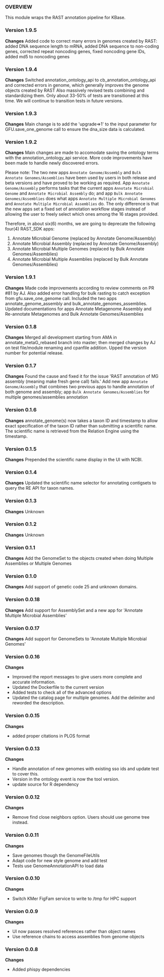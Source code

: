 ### OVERVIEW
This module wraps the RAST annotation pipeline for KBase.

### Version 1.9.5
__Changes__
Added code to correct many errors in genomes created by RAST: added DNA sequence length to mRNA, added DNA sequence to non-coding genes, corrected repeat noncoding genes, fixed noncoding gene IDs, added md5 to noncoding genes

### Version 1.9.4
__Changes__
Switched annotation_ontology_api to cb_annotation_ontology_api and corrected errors in genome, which generally improves the genome objects created by RAST
Also massively revised tests combining and standardizing them. Only about 33-50% of tests are transitioned at this time. We will continue to transition tests in future versions.

### Version 1.9.3
__Changes__
Main change is to add the 'upgrade=>1' to the input parameter for GFU.save_one_genome call to ensure the dna_size data is calculated. 

### Version 1.9.2
__Changes__
Main changes are made to accomodate saving the ontology terms with the annotation_ontology_api service. More code improvements have been made to handle newly discovered errors.

Please note: The two new apps `Annotate Genome/Assembly` and `Bulk Annotate Genomes/Assemblies` have been used by users in both release and beta versions and have proved to be working as required. App `Annotate Genome/Assembly` performs tasks that the current apps `Annotate Microbial Genome` and `Annotate Microbial Assembly` do; and app `Bulk Annotate Genomes/Assemblies` does what apps `Annotate Multiple Microbial Genomes` and `Annotate Multiple Microbial Assemblies` do. The only difference is that the new apps set a fixed set of annotation workflow stages instead of allowing the user to freely select which ones among the 16 stages provided.

Therefore, in about six(6) months, we are going to deprecate the following four(4) RAST_SDK apps:
1) Annotate Microbial Genome (replaced by Annotate Genome/Assembly)
2) Annotate Microbial Assembly (replaced by Annotate Genome/Assembly)
3) Annotate Microbial Multiple Genomes (replaced by Bulk Annotate Genomes/Assemblies)
3) Annotate Microbial Multiple Assemblies (replaced by Bulk Annotate Genomes/Assemblies)


### Version 1.9.1
__Changes__
Made code improvements according to review comments on PR #81 by AJ.  Also added error handling for bulk rasting to catch exception from gfu.save_one_genome call. Included the two apps annotate_genome_assembly and bulk_annotate_genomes_assemblies. Updated documentations for apps Annotate Metagenome Assembly and Re-annotate Metagenomes and Bulk Annotate Genomes/Assemblies

### Version 0.1.8
__Changes__
Merged all development starting from AMA in annotate_metaG_rebased branch into master; then merged changes by AJ on test file/module renaming and cpanfile addition.
Upped the version number for potential release.

### Version 0.1.7
__Changes__
Found the cause and fixed it for the issue 'RAST annotation of MG assembly (meaning make fresh gene call) fails.'
Add new app `Annotate Genome/Assembly` that combines two previous apps to handle annotation of both genome and assembly; app `Bulk Annotate Genomes/Assemblies` for multiple genomes/assemblies annotation

### Version 0.1.6
__Changes__
annotate_genome(s) now takes a taxon ID and timestamp to allow exact specification of the taxon ID
rather than submitting a scientific name. The scientific name is retrieved from the Relation
Engine using the timestamp.

### Version 0.1.5
__Changes__
Prepended the scientific name display in the UI with NCBI.

### Version 0.1.4
__Changes__
Updated the scientific name selector for annotating contigsets to query the RE API for taxon names.

### Version 0.1.3
__Changes__
Unknown

### Version 0.1.2
__Changes__
Unknown

### Version 0.1.1
__Changes__
Add the GenomeSet to the objects created when doing Multiple Assemblies or Multiple Genomes

### Version 0.1.0
__Changes__
Add support of genetic code 25 and unknown domains.

### Version 0.0.18
__Changes__
Add support for AssemblySet and a new app for 'Annotate Multiple Microbial Assemblies'

### Version 0.0.17
__Changes__
Add support for GenomeSets to 'Annotate Multiple Microbial Genomes'

### Version 0.0.16
__Changes__
- Improved the report messages to give users more complete and accurate information.
- Updated the Dockerfile to the current version
- Added tests to check all of the advanced options
- Updated the catalog page for multiple genomes. Add the delimiter and reworded the description.

### Version 0.0.15
__Changes__
- added proper citations in PLOS format

### Version 0.0.13
__Changes__
- Handle annotation of new genomes with existing sso ids and update test to cover this.
- Version in the ontology event is now the tool version.
- update source for R dependency

### Version 0.0.12
__Changes__
- Remove find close neighbors option. Users should use genome tree instead.

### Version 0.0.11
__Changes__
- Save genomes though the GenomeFileUtils
- Adapt code for new style genome and add test
- Tests use GenomeAnnotationAPI to load data

### Version 0.0.10
__Changes__
- Switch KMer FigFam service to write to /tmp for HPC support

### Version 0.0.9
__Changes__
- UI now passes resolved references rather than object names
- Use reference chains to access assemblies from genome objects

### Version 0.0.8
__Changes__
- Added phispy dependencies
